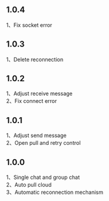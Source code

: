 ## 1.0.4

1、Fix socket error </br>

## 1.0.3

1、Delete reconnection </br>

## 1.0.2

1、Adjust receive message </br>
2、Fix connect error </br>

## 1.0.1

1、Adjust send message </br>
2、Open pull and retry control </br>

## 1.0.0

1、Single chat and group chat </br>
2、Auto pull cloud </br>
3、Automatic reconnection mechanism </br>
